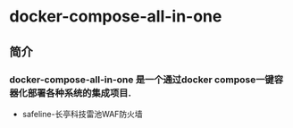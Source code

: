 # docker-compose-all-in-one

## 简介
### docker-compose-all-in-one 是一个通过docker compose一键容器化部署各种系统的集成项目.
* safeline-长亭科技雷池WAF防火墙
